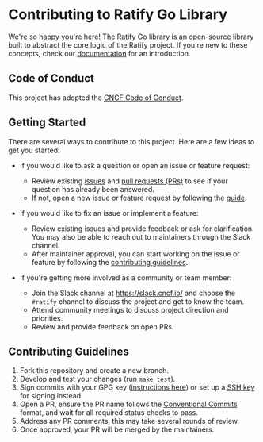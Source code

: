 # Contributing to Ratify Go Library

We're so happy you're here! The Ratify Go library is an open-source library built to abstract the core logic of the Ratify project.
If you're new to these concepts, check our [documentation](https://ratify.dev/docs/category/concepts) for an introduction.

## Code of Conduct

This project has adopted the [CNCF Code of Conduct](https://github.com/cncf/foundation/blob/master/code-of-conduct.md).

## Getting Started
There are several ways to contribute to this project. Here are a few ideas to get you started:
- If you would like to ask a question or open an issue or feature request:
    - Review existing [issues](https://github.com/ratify-project/ratify-go/issues) and [pull requests (PRs)](https://github.com/ratify-project/ratify-go/pulls) to see if your question has already been answered.
    - If not, open a new issue or feature request by following the [guide](https://github.com/ratify-project/ratify-go/issues/new).

- If you would like to fix an issue or implement a feature:
    - Review existing issues and provide feedback or ask for clarification. You may also be able to reach out to maintainers through the Slack channel.
    - After maintainer approval, you can start working on the issue or feature by following the [contributing guidelines](#contributing-guidelines).

- If you're getting more involved as a community or team member:
    - Join the Slack channel at https://slack.cncf.io/ and choose the `#ratify` channel to discuss the project and get to know the team.
    - Attend community meetings to discuss project direction and priorities.
    - Review and provide feedback on open PRs.

## Contributing Guidelines
1. Fork this repository and create a new branch.
2. Develop and test your changes (run `make test`).
3. Sign commits with your GPG key ([instructions here](https://docs.github.com/authentication/managing-commit-signature-verification/signing-commits)) or set up a [SSH key](https://docs.github.com/authentication/managing-commit-signature-verification/telling-git-about-your-signing-key#telling-git-about-your-ssh-key) for signing instead.
4. Open a PR, ensure the PR name follows the [Conventional Commits](https://www.conventionalcommits.org/) format, and wait for all required status checks to pass.
5. Address any PR comments; this may take several rounds of review.
6. Once approved, your PR will be merged by the maintainers.

